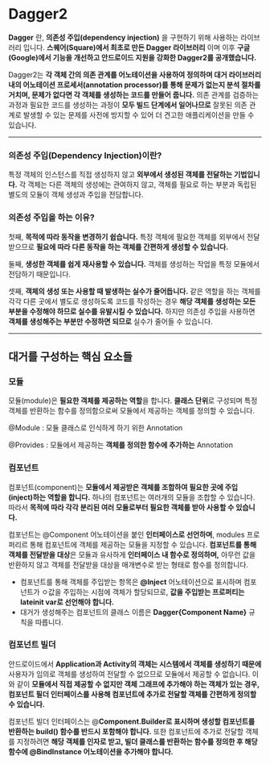 # Dagger2

**Dagger** 란, **의존성 주입(dependency injection)** 을 구현하기 위해 사용하는 라이브러리 입니다. **스퀘어(Square)에서 최초로 만든 Dagger 라이브러리** 이며 이후 **구글(Google)에서 기능을 개선하고 안드로이드 지원을 강화한 Dagger2를 공개했습니다.**

Dagger2는 **각 객체 간의 의존 관계를 어노테이션을 사용하여 정의하며 대거 라이브러리 내의 어노테이션 프로세서(annotation processor)를 통해 문제가 없는지 분석 절차를 거치며, 문제가 없다면 각 객체를 생성하는 코드를 만들어 줍니다.** 의존 관계를 검증하는 과정과 필요한 코드를 생성하는 과정이 **모두 빌드 단계에서 일어나므로** 잘못된 의존 관계로 발생할 수 있는 문제를 사전에 방지할 수 있어 더 견고한 애플리케이션을 만들 수 있습니다.
***

### __의존성 주입(Dependency Injection)이란?__

특정 객체의 인스턴스를 직접 생성하지 않고 **외부에서 생성된 객체를 전달하는 기법입니다.** 각 객체는 다른 객체의 생성에는 관여하지 않고, 객체를 필요로 하는 부분과 독립된 별도의 모듈이 객체 생성과 주입을 전담합니다.

### __의존성 주입을 하는 이유?__

첫째, **목적에 따라 동작을 변경하기 쉽습니다.** 특정 객체에 필요한 객체를 외부에서 전달받으므로 **필요에 따라 다른 동작을 하는 객체를 간편하게 생성할 수 있습니다.**

둘째, **생성한 객체를 쉽게 재사용할 수 있습니다.** 객체를 생성하는 작업을 특정 모듈에서 전담하기 때문입니다.

셋째, **객체의 생성 또는 사용할 때 발생하는 실수가 줄어듭니다.** 같은 역할을 하는 객체를 각각 다른 곳에서 별도로 생성하도록 코드를 작성하는 경우 **해당 객체를 생성하는 모든 부분을 수정해야 하므로 실수를 유발시킬 수 있습니다.** 하지만 의존성 주입을 사용하면 **객체를 생성해주는 부분만 수정하면 되므로** 실수가 줄어들 수 있습니다.

***
## __대거를 구성하는 핵심 요소들__

### __모듈__

모듈(module)은 **필요한 객체를 제공하는 역할**을 합니다. **클래스 단위**로 구성되며 특정 객체를 반환하는 함수를 정의함으로써 모듈에서 제공하는 객체를 정의할 수 있습니다.

@Module : 모듈 클래스로 인식하게 하기 위한 Annotation

@Provides : 모듈에서 제공하는 **객체를 정의한 함수에 추가하는** Annotation

### __컴포넌트__

컴포넌트(component)는 **모듈에서 제공받은 객체를 조합하여 필요한 곳에 주입(inject)하는 역할을 합니다.** 하나의 컴포넌트는 여러개의 모듈을 조합할 수 있습니다. 따라서 **목적에 따라 각각 분리된 여러 모듈로부터 필요한 객체를 받아 사용할 수 있습니다.**  

컴포넌트는 @Component 어노테이션을 붙인 **인터페이스로 선언하며**, modules 프로퍼리르 통해 컴포넌트에 객체를 제공하는 모듈을 지정할 수 있습니다. **컴포넌트를 통해 객체를 전달받을 대상**은 모듈과 유사하게 **인터페이스 내 함수로 정의하며,** 아무런 값을 반환하지 않고 객체를 전달받을 대상을 매개변수로 받는 형태로 함수를 정의합니다.

* 컴포넌트를 통해 객체를 주입받는 항목은 **@Inject** 어노테이션으로 표시하며 컴포넌트가 ㅇ값을 주입하는 시점에 객체가 할당되므로, **값을 주입받는 프로퍼티는 lateinit var로 선언해야 합니다.**
* 대거가 생성해주는 컴포넌트의 클래스 이름은 **Dagger{Component Name}** 규칙을 따릅니다.

### __컴포넌트 빌더__

안드로이드에서 **Application과 Activity의 객체는 시스템에서 객체를 생성하기 때문에** 사용자가 임의로 객체를 생성하여 전달할 수 없으므로 모듈에서 제공할 수 없습니다. 이와 같이 **모듈에서 직접 제공할 수 없지만 객체 그래프에 추가해야 하는 객체가 있는 경우, 컴포넌트 필더 인터페이스를 사용해 컴포넌트에 추가로 전달할 객체를 간편하게 정의할 수 있습니다.**

컴포넌트 빌더 인터페이스는 @**Component.Builder로 표시하며 생성할 컴포넌트를 반환하는 build() 함수를 반드시 포함해야 합니다.** 또한 컴포넌트에 추가로 전달할 객체를 지정하려면 **해당 객체를 인자로 받고, 빌더 클래스를 반환하는 함수를 정의한 후 해당함수에 @BindInstance 어노테이션을 추가해야 합니다.**
